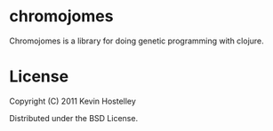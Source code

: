 chromojomes
===========
Chromojomes is a library for doing genetic programming with clojure.

License
=======

Copyright (C) 2011 Kevin Hostelley

Distributed under the BSD License.
